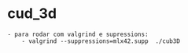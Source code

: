 # cud_3d

    - para rodar com valgrind e supressions:
        - valgrind --suppressions=mlx42.supp  ./cub3D
        